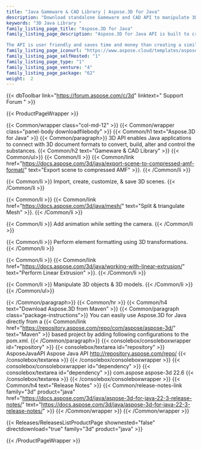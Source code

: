 ```yaml
---
title: "Java Gameware & CAD Library | Aspose.3D for Java"
description: "Download standalone Gameware and CAD API to manipulate 3D files. API supports most of the popular 3D file formats and applications can create, read, convert & modify files easily. "
keywords: "3D Java Library "
family_listing_page_title: "Aspose.3D for Java"
family_listing_page_description: "Aspose.3D for Java API is built to create, edit, manipulate and save 3D formats. It empowers Java applications to connect with 3D documents without installing any software package on the computer. Aspose.3D for Java API assist developers to model and create massive worlds in games, superb scenes for design visualization, and engage virtual reality experiences.

The API is user friendly and saves time and money than creating a similar solution from scratch."
family_listing_page_iconurl: "https://www.aspose.cloud/templates/aspose/App_Themes/V3/images/3d/272x272/aspose_3d-for-java.png"
family_listing_page_selfHosted: "1"
family_listing_page_type: "1"
family_listing_page_venture: "4"
family_listing_page_package: "62"
weight:  2
---
```


{{< dbToolbar link="https://forum.aspose.com/c/3d" linktext=" Support Forum " >}}


{{< ProductPageWrapper >}}

<!-- ProductPageContent-->
{{< Common/wrapper class="col-md-12" >}}
{{< Common/wrapper class="panel-body downloadfilebody" >}}
{{< Common/h1 text="Aspose.3D for Java" >}}
{{< Common/paragraph>}}
3D API enables Java applications to connect with 3D document formats to convert, build, alter and control the substances.
{{< Common/h2 text="Gameware & CAD Library"  >}} {{< Common/ul>}}
    {{< Common/li >}} {{< Common/link href="https://docs.aspose.com/3d/java/export-scene-to-compressed-amf-format/" text="Export scene to compressed AMF"  >}}. {{< /Common/li >}}

   {{< Common/li >}} Import, create, customize, & save 3D scenes. {{< /Common/li >}}

   {{< Common/li >}} {{< Common/link href="https://docs.aspose.com/3d/java/mesh/" text="Split & triangulate Mesh"  >}}. {{< /Common/li >}}

   {{< Common/li >}} Add animation while setting the camera. {{< /Common/li >}}

   {{< Common/li >}} Perform element formatting using 3D transformations. {{< /Common/li >}}

   {{< Common/li >}} {{< Common/link href="https://docs.aspose.com/3d/java/working-with-linear-extrusion/" text="Perform Linear Extrusion"  >}}. {{< /Common/li >}}

   {{< Common/li >}} Manipulate 3D objects & 3D models. {{< /Common/li >}}
 {{< /Common/ul>}}

{{< /Common/paragraph>}}
{{< Common/hr >}}
{{< Common/h4 text="Download Aspose.3D from Maven"  >}}
{{< Common/paragraph class="package-instructions">}}
You can easily use Aspose.3D for Java directly from a {{< Common/link href="https://repository.aspose.com/repo/com/aspose/aspose-3d/" text="Maven"  >}} based project by adding following configurations to the pom.xml.
 {{< /Common/paragraph>}}
{{< consolebox/consoleboxwrapper id="repository" >}}
       {{< consolebox/textarea id="repository" >}} <repository>
    <id>AsposeJavaAPI</id>
    <name>Aspose Java API</name>
    <url>http://repository.aspose.com/repo/</url>
</repository> {{< /consolebox/textarea >}}
{{< /consolebox/consoleboxwrapper >}}
{{< consolebox/consoleboxwrapper id="dependency" >}}
       {{< consolebox/textarea id="dependency" >}} <dependency>
     <groupId>com.aspose</groupId>
     <artifactId>aspose-3d</artifactId>
     <version>22.6</version>
</dependency> {{< /consolebox/textarea >}}
{{< /consolebox/consoleboxwrapper >}}
{{< Common/h4 text="Release Notes"  >}}
{{< Common/release-notes-link family="3d" product="java" href="https://docs.aspose.com/3d/java/aspose-3d-for-java-22-3-release-notes/" text="https://docs.aspose.com/3d/java/aspose-3d-for-java-22-3-release-notes/"  >}}
{{< /Common/wrapper >}}
{{< /Common/wrapper >}}

<!-- /ProductPageContent-->



<!-- ReleasesListProductPage-->
   {{< Releases/ReleasesListProductPage shownested="false"  directdownload="true" family="3d" product="java" >}}
<!-- /ReleasesListProductPage-->

{{< /ProductPageWrapper >}}

